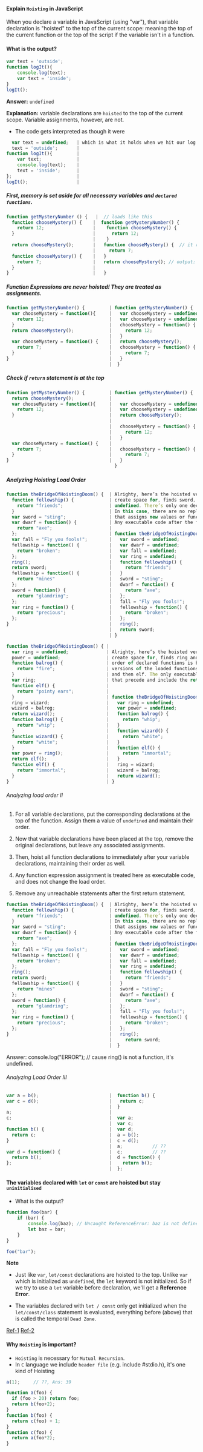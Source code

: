 #### Explain `Hoisting` in JavaScript
When you declare a variable in JavaScript (using "var"), that variable declaration is "hoisted" to the top of the current scope: meaning the top of the current function or the top of the script if the variable isn't in a function.

#### What is the output?

```js
var text = 'outside';
function logIt(){
    console.log(text);
    var text = 'inside';
}
logIt();
```
**Answer:** `undefined`

**Explanation:** variable declarations are `hoisted` to the top of the current scope. Variable assignments, however, are not.

- The code gets interpreted as though it were

```js                     | So, we have a new variable text inside of logIt() that is initialized to undefined,
  var text = undefined;   | which is what it holds when we hit our log statement
  text = 'outside';       |
function logIt(){         |
    var text;             |
    console.log(text);    |
    text = 'inside';      |
};                        |
logIt();                  |
```

##### First, memory is set aside for all necessary variables and `declared functions`.

```js
function getMysteryNumber () {   |  // loads like this
  function chooseMystery() {    |  function getMysteryNumber() {
    return 12;                  |    function chooseMystery() {
  }                             |      return 12;
                                |    }
  return chooseMystery();       |   function chooseMystery() {  // it replaced the above chooseMystery function
                                |     return 7;
  function chooseMystery() {    |   }
    return 7;                   |   return chooseMystery(); // output: 7;
  }                             |
}                               |   }
```

##### Function Expressions are never hoisted! They are treated as assignments.

```js                                 | // loads look like
function getMysteryNumber() {         | function getMysteryNumber() {
  var chooseMystery = function(){     |   var chooseMystery = undefined;
    return 12;                        |   var chooseMystery = undefined;  // replace the above 'chooseMystery'
  }                                   |   chooseMystery = function() {
  return chooseMystery();             |     return 12;
                                      |   }
  var chooseMystery = function() {    |   return chooseMystery();        // return 12;
    return 7;                         |   chooseMystery = function() {  // this section is unreachable
  }                                   |     return 7;                   // because it is below return statement
}                                     |   }
                                      |  }
```

##### Check if `return` statement is at the top

```js                                 | // loads look like
function getMysteryNumber() {         | function getMysteryNumber() {
  return chooseMystery();             |
  var chooseMystery = function(){     |   var chooseMystery = undefined;
    return 12;                        |   var chooseMystery = undefined;  // replace the above 'chooseMystery'
  }                                   |   return chooseMystery();         // ERROR
                                      |
                                      |   chooseMystery = function() { // this section is unreachable
                                      |     return 12;                 // because it is below return statement
                                      |   }
  var chooseMystery = function() {    |
    return 7;                         |   chooseMystery = function() { // this section is also unreachable
  }                                   |     return 7;                  // because it is below return statement
}                                     |   }
                                        }
```

##### Analyzing Hoisting Load Order

```js
function theBridgeOfHoistingDoom() {  | Alrighty, here’s the hoisted version. The function looks for any variables to
  function fellowship() {             | create space for, finds sword, dwarf, fall, and ring, and sets them all to
    return "friends";                 | undefined. There’s only one declared function, fellowship, so that comes next.
  }                                   | In this case, there are no replacement declared functions. The executable code
  var sword = "sting";                | that assigns new values or functions to variable has all var keywords popped off.
  var dwarf = function() {            | Any executable code after the first return of sword is excluded from the answer.
    return "axe";                     |
  };                                  | function theBridgeOfHoistingDoom() {
  var fall = "Fly you fools!";        |   var sword = undefined;
  fellowship = function() {           |   var dwarf = undefined;
    return "broken";                  |   var fall = undefined;
  };                                  |   var ring = undefined;
  ring();                             |   function fellowship() {
  return sword;                       |     return "friends";
  fellowship = function() {           |   }
    return "mines"                    |   sword = "sting";
  };                                  |   dwarf = function() {
  sword = function() {                |     return "axe";
    return "glamdring";               |   };
  };                                  |   fall = "Fly you fools!";
  var ring = function() {             |   fellowship = function() {
    return "precious";                |     return "broken";
  };                                  |   };
}                                     |   ring();
                                      |   return sword;
                                      | }
```
```js
function theBridgeOfHoistingDoom() { |
  var ring = undefined;              | Alrighty, here’s the hoisted version. The function looks for any variables to
  power = undefined;                 | create space for, finds ring and power, and sets them both to undefined. The
  function balrog() {                | order of declared functions is balrog, elf, balrog, wizard, and elf. When older
    return "fire";                   | versions of the loaded functions are replaced, we are left with balrog, wizard,
  }                                  | and then elf. The only executable code that actually ever runs are the lines
  var ring;                          | that precede and include the return of the call to wizard
  function elf() {                   |
    return "pointy ears";            |
  }                                  | function theBridgeOfHoistingDoom() {
  ring = wizard;                     |   var ring = undefined;
  wizard = balrog;                   |   var power = undefined;
  return wizard();                   |   function balrog() {
  function balrog() {                |     return "whip";
    return "whip";                   |   }
  }                                  |   function wizard() {
  function wizard() {                |     return "white";
    return "white";                  |   }
  }                                  |   function elf() {
  var power = ring();                |     return "immortal";
  return elf();                      |   }
  function elf() {                   |   ring = wizard;
    return "immortal";               |   wizard = balrog;
  }                                  |   return wizard();
}                                    | }
```

###### Analyzing load order II

1. For all variable declarations, put the corresponding declarations at the top of the function. Assign them a value of `undefined` and maintain their order.

2. Now that variable declarations have been placed at the top, remove the original declarations, but leave any associated assignments.

3. Then, hoist all function declarations to immediately after your variable declarations, maintaining their order as well.

4. Any function expression assignment is treated here as executable code, and does not change the load order.

5. Remove any unreachable statements after the first return statement.


```js
function theBridgeOfHoistingDoom() {  | Alrighty, here’s the hoisted version. The function looks for any variables to
  function fellowship() {             | create space for, finds sword, dwarf, fall, and ring, and sets them all to
    return "friends";                 | undefined. There’s only one declared function, fellowship, so that comes next.
  }                                   | In this case, there are no replacement declared functions. The executable code
  var sword = "sting";                | that assigns new values or functions to variable has all var keywords popped off.
  var dwarf = function() {            | Any executable code after the first return of sword is excluded from the answer.
    return "axe";                     |
  };                                  | function theBridgeOfHoistingDoom() {
  var fall = "Fly you fools!";        |   var sword = undefined;
  fellowship = function() {           |   var dwarf = undefined;
    return "broken";                  |   var fall = undefined;
  };                                  |   var ring = undefined;
  ring();                             |   function fellowship() {
  return sword;                       |     return "friends";
  fellowship = function() {           |   }
    return "mines"                    |   sword = "sting";
  };                                  |   dwarf = function() {
  sword = function() {                |     return "axe";
    return "glamdring";               |   };
  };                                  |   fall = "Fly you fools!";
  var ring = function() {             |   fellowship = function() {
    return "precious";                |     return "broken";
  };                                  |   };
}                                     |   ring();
                                      |     return sword;
                                      |  }
```
Answer: console.log("ERROR"); // cause ring() is not a function, it's undefined.

###### Analyzing Load Order III

```js                                 |  // after hoisting
var a = b();                          |  function b() {
var c = d();                          |   return c;
                                      |  }
a;                                    | 
c;                                    |  var a;
                                      |  var c;
function b() {                        |  var d;
  return c;                           |  a = b();
}                                     |  c = d();
                                      |  a;           // ??
var d = function() {                  |  c;           // ??
  return b();                         |  d = function() {
};                                    |    return b(); 
                                      |  };
```

#### The variables declared with `let` or `const` are hoisted but stay **`uninitialised`**

- What is the output?

```js
function foo(bar) {
	if (bar) {
		console.log(baz); // Uncaught ReferenceError: baz is not defined
		let baz = bar;
	}
}

foo("bar");
```

**Note**

- Just like `var`, `let/const` declarations are hoisted to the top. Unlike `var` which is initialized as `undefined`, the `let` keyword is not initialized. So if we try to use a `let` variable before declaration, we'll get a **Reference Error**.

- The variables declared with `let / const` only get initialized when the `let/const/class` statement is evaluated, everything before (above) that is called the temporal `Dead Zone`.

[Ref-1](https://dev.to/sarah_chima/var-let-and-const--whats-the-difference-69e)
[Ref-2](https://stackoverflow.com/a/31222689/4133798)

#### Why `Hoisting` is important?

- `Hoisting` is necessary for `Mutual Recursion`.
- In `C` language we include `header file` (e.g. include #stdio.h), it's one kind of Hoisting

```js
a(1);     // ??, Ans: 39  

function a(foo) {
  if (foo > 20) return foo;
  return b(foo+2);
}
function b(foo) {
  return c(foo) + 1;
}
function c(foo) {
  return a(foo*2);
}
```
